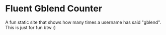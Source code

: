 # Fluent Gblend Counter
A fun static site that shows how many times a username has said "gblend".
This is just for fun btw :)
